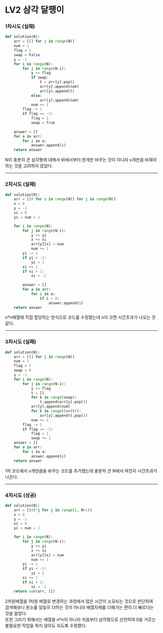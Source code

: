 # LV2 삼각 달팽이

### 1차시도 (실패)
```py
def solution(N):
    arr = [[] for j in range(N)]
    num = 1
    flag = 1
    swap = False
    y = -1
    for i in range(N):
        for j in range(N-i):
            y += flag
            if swap:
                t = arr[y].pop()
                arr[y].append(num)
                arr[y].append(t)
            else:
                arr[y].append(num)     
            num += 1
        flag -= 1
        if flag == -2:
            flag = 1
            swap = True
    
    answer = []
    for a in arr:
        for i in a:
            answer.append(i)
    return answer
```
N이 충분히 큰 삼각형에 대해서 뒤에서부터 한개만 바꾸는 것이 아니라 x개만큼 바꿔야 하는 것을 고려하지 않았다.

*****

### 2차시도 (실패)
```py
def solution(N):
    arr = [[0 for i in range(N)] for j in range(N)]
    x = 0
    y = -1
    xi = 0
    yi = num = 1

    for i in range(N):
        for j in range(N-i):
            y += yi
            x += xi
            arr[y][x] = num
            num += 1
        yi -= 1
        if yi < -1:
            yi = 1
        xi += 1
        if xi > 1:
            xi = -1
            
        answer = []
        for a in arr:
            for i in a:
                if i > 0:
                    answer.append(i)
    return answer
```
n*n배열에 직접 할당하는 방식으로 코드를 수정했는데 n이 크면 시간초과가 나오는 것 같다.

*****

### 3차시도 (실패)
```py
def solution(N):
    arr = [[] for j in range(N)]
    num = 1
    flag = 1
    swap = 0
    y = -1
    for i in range(N):
        for j in range(N-i):
            y += flag
            t = []
            for k in range(swap):
                t.append(arr[y].pop())
            arr[y].append(num)     
            for k in range(len(t)):
                arr[y].append(t.pop())
            num += 1
        flag -= 1
        if flag == -2:
            flag = 1
            swap += 1
    answer = []
    for a in arr:
        for i in a:
            answer.append(i)
    return answer
```
1차 코드에서 x개만큼을 바꾸는 코드를 추가했는데 충분히 큰 N에서 여전히 시간초과가 나온다.

*****

### 4차시도 (성공)
```py
def solution(N):
    arr = [[0]*j for j in range(1, N+1)]
    x = 0
    y = -1
    xi = 0
    yi = num = 1

    for i in range(N):
        for j in range(N-i):
            y += yi
            x += xi
            arr[y][x] = num
            num += 1
        yi -= 1
        if yi < -1:
            yi = 1
        xi += 1
        if xi > 1:
            xi = -1
    return sum(arr, [])
```
2차원배열을 1차원 배열로 변경하는 과정에서 많은 시간이 소모되는 것으로 판단하여 검색해보니 원소를 일일히 더하는 것이 아니라 배열자체를 더해가는 편이 더 빠르다는 것을 알았다.  
또한 그러기 위해서는 배열을 n*n이 아니라 처음부터 삼각형으로 선언하여 0을 거르는 불필요한 작업을 하지 않아도 되도록 수정했다.